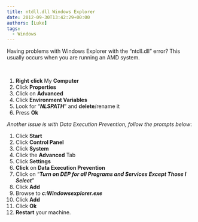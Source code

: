 ```yaml
---
title: ntdll.dll Windows Explorer
date: 2012-09-30T13:42:29+00:00
authors: [Luke]
tags:
  - Windows
---
```

Having problems with Windows Explorer with the “ntdll.dll” error? This usually occurs when you are running an AMD system.

&nbsp;

<ol start="1">
  <li>
    <strong>Right</strong> <strong>click</strong> My <strong>Computer</strong>
  </li>
  <li>
    Click <strong>Properties</strong>
  </li>
  <li>
    Click on <strong>Advanced</strong>
  </li>
  <li>
    Click <strong>Environment Variables</strong>
  </li>
  <li>
    Look for “<strong><em>NLSPATH</em></strong>” and <strong>delete</strong>/rename it
  </li>
  <li>
    Press <strong>Ok</strong>
  </li>
</ol>

_Another issue is with Data Execution Prevention, follow the prompts below_:

<ol start="1">
  <li>
    Click <strong>Start</strong>
  </li>
  <li>
    Click <strong>Control Panel</strong>
  </li>
  <li>
    Click <strong>System</strong>
  </li>
  <li>
    Click the <strong>Advanced</strong> Tab
  </li>
  <li>
    Click <strong>Settings</strong>
  </li>
  <li>
    <strong>Click</strong> on <strong>Data Execution Prevention</strong>
  </li>
  <li>
    Click on “<strong><em>Turn on DEP for all Programs and Services Except Those I Select</em></strong>”
  </li>
  <li>
    Click <strong>Add</strong>
  </li>
  <li>
    Browse to <strong><em>c:Windowsexplorer.exe</em></strong>
  </li>
  <li>
    Click <strong>Add</strong>
  </li>
  <li>
    Click <strong>Ok</strong>
  </li>
  <li>
    <strong>Restart</strong> your machine.
  </li>
</ol>